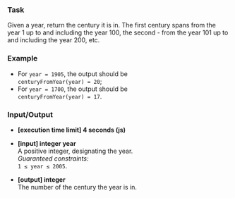 ### Task

Given a year, return the century it is in. The first century spans from the year 1 up to and including the year 100, the second - from the year 101 up to and including the year 200, etc.

### Example

- For `year = 1905`, the output should be  
  `centuryFromYear(year) = 20`;
- For `year = 1700`, the output should be  
  `centuryFromYear(year) = 17`.

### Input/Output

- **[execution time limit] 4 seconds (js)**

- **[input] integer year**  
  A positive integer, designating the year.  
  _Guaranteed constraints:_  
  `1 ≤ year ≤ 2005`.

- **[output] integer**  
  The number of the century the year is in.
